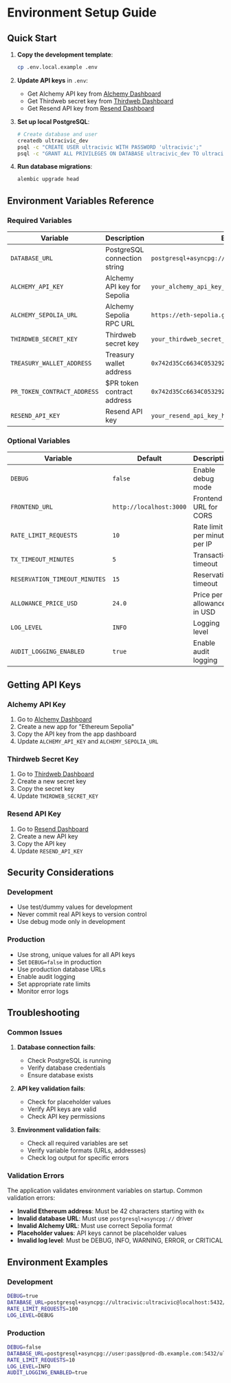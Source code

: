 # Environment Setup Guide

## Quick Start

1. **Copy the development template**:
   ```bash
   cp .env.local.example .env
   ```

2. **Update API keys** in `.env`:
   - Get Alchemy API key from [Alchemy Dashboard](https://dashboard.alchemy.com/)
   - Get Thirdweb secret key from [Thirdweb Dashboard](https://thirdweb.com/dashboard/settings/api-keys)
   - Get Resend API key from [Resend Dashboard](https://resend.com/api-keys)

3. **Set up local PostgreSQL**:
   ```bash
   # Create database and user
   createdb ultracivic_dev
   psql -c "CREATE USER ultracivic WITH PASSWORD 'ultracivic';"
   psql -c "GRANT ALL PRIVILEGES ON DATABASE ultracivic_dev TO ultracivic;"
   ```

4. **Run database migrations**:
   ```bash
   alembic upgrade head
   ```

## Environment Variables Reference

### Required Variables

| Variable | Description | Example |
|----------|-------------|---------|
| `DATABASE_URL` | PostgreSQL connection string | `postgresql+asyncpg://user:pass@localhost:5432/db` |
| `ALCHEMY_API_KEY` | Alchemy API key for Sepolia | `your_alchemy_api_key_here` |
| `ALCHEMY_SEPOLIA_URL` | Alchemy Sepolia RPC URL | `https://eth-sepolia.g.alchemy.com/v2/YOUR_KEY` |
| `THIRDWEB_SECRET_KEY` | Thirdweb secret key | `your_thirdweb_secret_key_here` |
| `TREASURY_WALLET_ADDRESS` | Treasury wallet address | `0x742d35Cc6634C0532925a3b8D11D2D7D2AE30B2B` |
| `PR_TOKEN_CONTRACT_ADDRESS` | $PR token contract address | `0x742d35Cc6634C0532925a3b8D11D2D7D2AE30B2B` |
| `RESEND_API_KEY` | Resend API key | `your_resend_api_key_here` |

### Optional Variables

| Variable | Default | Description |
|----------|---------|-------------|
| `DEBUG` | `false` | Enable debug mode |
| `FRONTEND_URL` | `http://localhost:3000` | Frontend URL for CORS |
| `RATE_LIMIT_REQUESTS` | `10` | Rate limit per minute per IP |
| `TX_TIMEOUT_MINUTES` | `5` | Transaction timeout |
| `RESERVATION_TIMEOUT_MINUTES` | `15` | Reservation timeout |
| `ALLOWANCE_PRICE_USD` | `24.0` | Price per allowance in USD |
| `LOG_LEVEL` | `INFO` | Logging level |
| `AUDIT_LOGGING_ENABLED` | `true` | Enable audit logging |

## Getting API Keys

### Alchemy API Key
1. Go to [Alchemy Dashboard](https://dashboard.alchemy.com/)
2. Create a new app for "Ethereum Sepolia"
3. Copy the API key from the app dashboard
4. Update `ALCHEMY_API_KEY` and `ALCHEMY_SEPOLIA_URL`

### Thirdweb Secret Key
1. Go to [Thirdweb Dashboard](https://thirdweb.com/dashboard/settings/api-keys)
2. Create a new secret key
3. Copy the secret key
4. Update `THIRDWEB_SECRET_KEY`

### Resend API Key
1. Go to [Resend Dashboard](https://resend.com/api-keys)
2. Create a new API key
3. Copy the API key
4. Update `RESEND_API_KEY`

## Security Considerations

### Development
- Use test/dummy values for development
- Never commit real API keys to version control
- Use debug mode only in development

### Production
- Use strong, unique values for all API keys
- Set `DEBUG=false` in production
- Use production database URLs
- Enable audit logging
- Set appropriate rate limits
- Monitor error logs

## Troubleshooting

### Common Issues

1. **Database connection fails**:
   - Check PostgreSQL is running
   - Verify database credentials
   - Ensure database exists

2. **API key validation fails**:
   - Check for placeholder values
   - Verify API keys are valid
   - Check API key permissions

3. **Environment validation fails**:
   - Check all required variables are set
   - Verify variable formats (URLs, addresses)
   - Check log output for specific errors

### Validation Errors

The application validates environment variables on startup. Common validation errors:

- **Invalid Ethereum address**: Must be 42 characters starting with `0x`
- **Invalid database URL**: Must use `postgresql+asyncpg://` driver
- **Invalid Alchemy URL**: Must use correct Sepolia format
- **Placeholder values**: API keys cannot be placeholder values
- **Invalid log level**: Must be DEBUG, INFO, WARNING, ERROR, or CRITICAL

## Environment Examples

### Development
```bash
DEBUG=true
DATABASE_URL=postgresql+asyncpg://ultracivic:ultracivic@localhost:5432/ultracivic_dev
RATE_LIMIT_REQUESTS=100
LOG_LEVEL=DEBUG
```

### Production
```bash
DEBUG=false
DATABASE_URL=postgresql+asyncpg://user:pass@prod-db.example.com:5432/ultracivic
RATE_LIMIT_REQUESTS=10
LOG_LEVEL=INFO
AUDIT_LOGGING_ENABLED=true
```